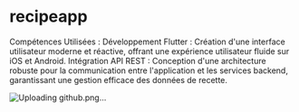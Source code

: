 # recipeapp
Compétences Utilisées :
Développement Flutter : Création d'une interface utilisateur moderne et réactive, offrant une expérience utilisateur fluide sur iOS et Android.
Intégration API REST : Conception d'une architecture robuste pour la communication entre l'application et les services backend, garantissant une gestion efficace des données de recette.

![Uploading github.png…]()





